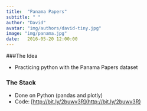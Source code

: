 ```yaml
---
title:  "Panama Papers"
subtitle: " "
author: "David"
avatar: "img/authors/david-tiny.jpg"
image: "img/panama.jpg"
date:   2016-05-20 12:00:00
---
```


###The Idea
* Practicing python with the Panama Papers dataset

### The Stack
* Done on Python (pandas and plotly)
* Code: [http://bit.ly/2buwv3R](http://bit.ly/2buwv3R)  
